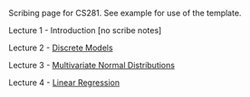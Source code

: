 Scribing page for CS281. See example for use of the template.

Lecture 1 - Introduction [no scribe notes]

Lecture 2 - [Discrete Models](https://github.com/harvard-ml-courses/cs281-scribe/blob/master/2/2.pdf)

Lecture 3 - [Multivariate Normal Distributions](https://github.com/harvard-ml-courses/cs281-scribe/blob/master/3/3.pdf)

Lecture 4 - [Linear Regression](https://github.com/harvard-ml-courses/cs281-scribe/blob/master/4/4.pdf)
